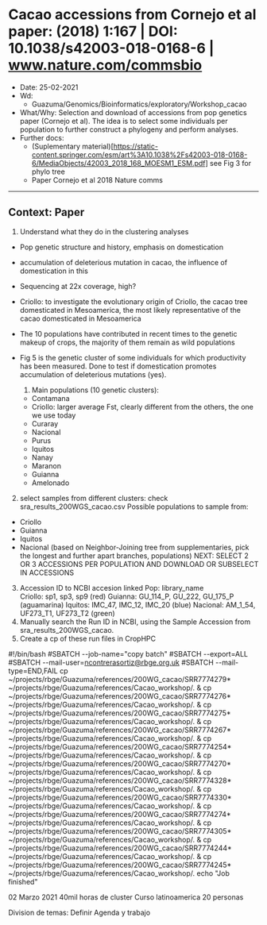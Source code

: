 # Cacao accessions from Cornejo et al paper: (2018) 1:167 | DOI: 10.1038/s42003-018-0168-6 | www.nature.com/commsbio

- Date: 25-02-2021
- Wd:
  - Guazuma/Genomics/Bioinformatics/exploratory/Workshop_cacao
- What/Why: Selection and download of accessions from pop genetics paper (Cornejo et al).
The idea is to select some individuals per population to further construct a phylogeny and perform analyses.
- Further docs:
    - (Suplementary material)[https://static-content.springer.com/esm/art%3A10.1038%2Fs42003-018-0168-6/MediaObjects/42003_2018_168_MOESM1_ESM.pdf] see Fig 3 for phylo tree
    - Paper Cornejo et al 2018 Nature comms
----------------------------------------------------------------------
## Context: Paper
1. Understand what they do in the clustering analyses
  - Pop genetic structure and history, emphasis on domestication
  - accumulation of deleterious mutation in cacao, the influence of domestication in this
  - Sequencing at 22x coverage, high?
  - Criollo: to investigate the evolutionary origin of Criollo, the cacao tree domesticated in Mesoamerica, the most likely representative of the cacao domesticated in Mesoamerica
  - The 10 populations have contributed in recent times to the genetic makeup of crops, the majority of them remain as wild populations
  - Fig 5 is the genetic cluster of some individuals for which productivity has been measured. Done to test if domestication promotes accumulation of deleterious mutations (yes).

    1. Main populations (10 genetic clusters):
      - Contamana
      - Criollo: larger average Fst, clearly different from the others, the one we use today
      - Curaray
      - Nacional
      - Purus
      - Iquitos
      - Nanay
      - Maranon
      - Guianna
      - Amelonado

2. select samples from different clusters: check sra_results_200WGS_cacao.csv
Possible populations to sample from:
  - Criollo
  - Guianna
  - Iquitos
  - Nacional (based on Neighbor-Joining tree from supplementaries, pick the longest and further apart branches, populations)
NEXT: SELECT 2 OR 3 ACCESSIONS PER POPULATION AND DOWNLOAD OR SUBSELECT IN ACCESSIONS
3. Accession ID to NCBI accesion linked
Pop: library_name  
Criollo: sp1, sp3, sp9  (red)
Guianna: GU_114_P, GU_222, GU_175_P (aguamarina)
Iquitos: IMC_47, IMC_12, IMC_20 (blue)
Nacional: AM_1_54, UF273_T1, UF273_T2 (green)
4. Manually search the Run ID in NCBI, using the Sample Accession from sra_results_200WGS_cacao.
5. Create a cp of these run files in CropHPC

#!/bin/bash
#SBATCH --job-name="copy batch"
#SBATCH --export=ALL
#SBATCH --mail-user=ncontrerasortiz@rbge.org.uk
#SBATCH --mail-type=END,FAIL
cp ~/projects/rbge/Guazuma/references/200WG_cacao/SRR7774279* ~/projects/rbge/Guazuma/references/Cacao_workshop/. &
cp ~/projects/rbge/Guazuma/references/200WG_cacao/SRR7774276* ~/projects/rbge/Guazuma/references/Cacao_workshop/. &
cp ~/projects/rbge/Guazuma/references/200WG_cacao/SRR7774275* ~/projects/rbge/Guazuma/references/Cacao_workshop/. &
cp ~/projects/rbge/Guazuma/references/200WG_cacao/SRR7774267* ~/projects/rbge/Guazuma/references/Cacao_workshop/. &
cp ~/projects/rbge/Guazuma/references/200WG_cacao/SRR7774254* ~/projects/rbge/Guazuma/references/Cacao_workshop/. &
cp ~/projects/rbge/Guazuma/references/200WG_cacao/SRR7774270* ~/projects/rbge/Guazuma/references/Cacao_workshop/. &
cp ~/projects/rbge/Guazuma/references/200WG_cacao/SRR7774328* ~/projects/rbge/Guazuma/references/Cacao_workshop/. &
cp ~/projects/rbge/Guazuma/references/200WG_cacao/SRR7774330* ~/projects/rbge/Guazuma/references/Cacao_workshop/. &
cp ~/projects/rbge/Guazuma/references/200WG_cacao/SRR7774274* ~/projects/rbge/Guazuma/references/Cacao_workshop/. &
cp ~/projects/rbge/Guazuma/references/200WG_cacao/SRR7774305* ~/projects/rbge/Guazuma/references/Cacao_workshop/. &
cp ~/projects/rbge/Guazuma/references/200WG_cacao/SRR7774244* ~/projects/rbge/Guazuma/references/Cacao_workshop/. &
cp ~/projects/rbge/Guazuma/references/200WG_cacao/SRR7774245* ~/projects/rbge/Guazuma/references/Cacao_workshop/.
echo "Job finished"

02 Marzo 2021
40mil horas de cluster
Curso latinoamerica 20 personas

Division de temas: Definir Agenda y trabajo
